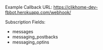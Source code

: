 Example Callback URL: https://clikhome-dev-fbbot.herokuapp.com/webhook/

Subscription Fields: 
  - messages
  - messaging_postbacks
  - messaging_optins
